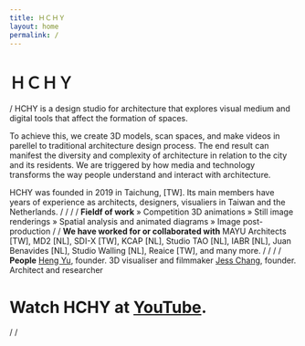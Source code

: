 ```yaml
---
title: ＨＣＨＹ
layout: home
permalink: /
---
```


# ＨＣＨＹ

/
HCHY is a design studio for architecture that explores visual medium and digital tools that affect the formation of spaces.

To achieve this, we create 3D models, scan spaces, and make videos in parellel to traditional architecture design process. The end result can manifest the diversity and complexity of architecture in relation to the city and its residents. We are triggered by how media and technology transforms the way people understand and interact with architecture.

HCHY was founded in 2019 in Taichung, [TW]. Its main members have years of experience as architects, designers, visualiers in Taiwan and the Netherlands.
/
/
/
/
**Fieldf of work**
» Competition 3D animations
» Still image renderings
» Spatial analysis and animated diagrams
» Image post-production
/
/
**We have worked for or collaborated with**
MAYU Architects [TW], MD2 [NL], SDI-X [TW], KCAP [NL], Studio TAO [NL], IABR [NL], Juan Benavides [NL], Studio Walling [NL], Reaice [TW], and many more.
/
/
/
/
**People**
[Heng Yu](/hengyu), founder. 3D visualiser and filmmaker
[Jess Chang](hjchang), founder. Architect and researcher

# Watch HCHY at [YouTube](https://www.youtube.com/@hchytw).

/
/
